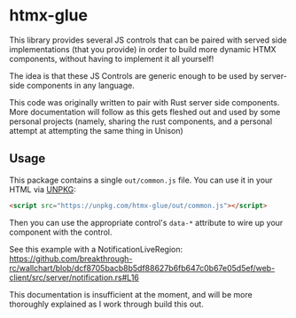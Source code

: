 # htmx-glue

This library provides several JS controls that can be paired with served side implementations (that you provide) in order to build more dynamic HTMX components, without having to implement it all yourself!

The idea is that these JS Controls are generic enough to be used by server-side components in any language.

This code was originally written to pair with Rust server side components. More documentation will follow as this gets fleshed out and used by some personal projects (namely, sharing the rust components, and a personal attempt at attempting the same thing in Unison)

## Usage

This package contains a single `out/common.js` file. You can use it in your HTML via [UNPKG](https://unpkg.com/):

```html
<script src="https://unpkg.com/htmx-glue/out/common.js"></script>
```

Then you can use the appropriate control's `data-*` attribute to wire up your component with the control.

See this example with a NotificationLiveRegion: https://github.com/breakthrough-rc/wallchart/blob/dcf8705bacb8b5df88627b6fb647c0b67e05d5ef/web-client/src/server/notification.rs#L16

This documentation is insufficient at the moment, and will be more thoroughly explained as I work through build this out.
